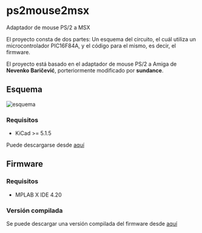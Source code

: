 # ps2mouse2msx

Adaptador de mouse PS/2 a MSX

El proyecto consta de dos partes: Un esquema del circuito, el cuál utiliza un microcontrolador PIC16F84A, y el código para el mismo, es decir, el firmware.

El proyecto está basado en el adaptador de mouse PS/2 a Amiga de **Nevenko Baričević**, porteriormente modificado por **sundance**.

## Esquema

![esquema](https://user-images.githubusercontent.com/75378876/175794188-36a1ba7c-e46a-431f-8307-126c1a26419e.png)

### Requisitos

* KiCad >= 5.1.5

Puede descargarse desde [aquí](https://github.com/fcamussi/ps2mouse2msx/tree/main/schematic)

## Firmware

### Requisitos

* MPLAB X IDE 4.20

### Versión compilada

Se puede descargar una versión compilada del firmware desde [aquí](https://github.com/fcamussi/ps2mouse2msx/tree/main/firmware/build)
